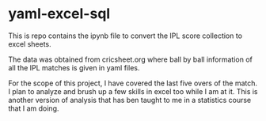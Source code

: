 # yaml-excel-sql
This is repo contains the ipynb file to convert the IPL score collection to excel sheets.

The data was obtained from cricsheet.org where ball by ball information of all the IPL matches is given in yaml files.

For the scope of this project, I have covered the last five overs of the match. I plan to analyze and brush up a few skills in excel too while I am at it.
This is another version of analysis that has ben taught to me in a statistics course that I am doing.

